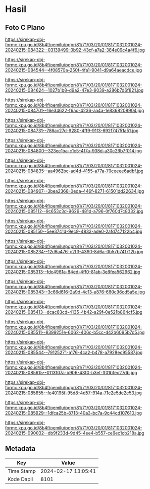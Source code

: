 # Hasil

## Foto C Plano

https://sirekap-obj-formc.kpu.go.id/8b4f/pemilu/pdpr/81/71/03/20/01/8171032001024-20240215-084322--03139499-0b92-43cf-a7a2-384e09c4a4f6.jpg

https://sirekap-obj-formc.kpu.go.id/8b4f/pemilu/pdpr/81/71/03/20/01/8171032001024-20240215-084544--4f08570a-250f-4fa1-9041-d9a64aeacdce.jpg

https://sirekap-obj-formc.kpu.go.id/8b4f/pemilu/pdpr/81/71/03/20/01/8171032001024-20240215-084624--1027b1b8-d9a2-47e3-9039-a286b7d6f821.jpg

https://sirekap-obj-formc.kpu.go.id/8b4f/pemilu/pdpr/81/71/03/20/01/8171032001024-20240215-084701--16e34622-f6ac-4236-aa4a-1e8368208904.jpg

https://sirekap-obj-formc.kpu.go.id/8b4f/pemilu/pdpr/81/71/03/20/01/8171032001024-20240215-084731--786ac27d-9280-4ff9-91f3-692f74751a51.jpg

https://sirekap-obj-formc.kpu.go.id/8b4f/pemilu/pdpr/81/71/03/20/01/8171032001024-20240215-084800--323ec1ba-c1c5-4f7a-938d-a30c26b7f014.jpg

https://sirekap-obj-formc.kpu.go.id/8b4f/pemilu/pdpr/81/71/03/20/01/8171032001024-20240215-084835--aa4962bc-ad4d-4155-a77a-70ceeee6adbf.jpg

https://sirekap-obj-formc.kpu.go.id/8b4f/pemilu/pdpr/81/71/03/20/01/8171032001024-20240215-084907--3bea2368-0eda-446f-8271-61501dd22634.jpg

https://sirekap-obj-formc.kpu.go.id/8b4f/pemilu/pdpr/81/71/03/20/01/8171032001024-20240215-085112--9c653c3d-9629-481d-a796-0f760d7c8332.jpg

https://sirekap-obj-formc.kpu.go.id/8b4f/pemilu/pdpr/81/71/03/20/01/8171032001024-20240215-085150--5ee3741d-9ec9-4833-ade0-2afd747122b4.jpg

https://sirekap-obj-formc.kpu.go.id/8b4f/pemilu/pdpr/81/71/03/20/01/8171032001024-20240215-085234--12d6a476-c2f3-4390-8d6a-0b57b741712b.jpg

https://sirekap-obj-formc.kpu.go.id/8b4f/pemilu/pdpr/81/71/03/20/01/8171032001024-20240215-085313--fdc4961a-84ed-4ff0-81ab-3e8fea562962.jpg

https://sirekap-obj-formc.kpu.go.id/8b4f/pemilu/pdpr/81/71/03/20/01/8171032001024-20240215-085343--3c66d616-2a9d-4c13-a876-660c96cd5a5e.jpg

https://sirekap-obj-formc.kpu.go.id/8b4f/pemilu/pdpr/81/71/03/20/01/8171032001024-20240215-085413--dcac83cd-4135-4b42-a29f-0e521b864cf5.jpg

https://sirekap-obj-formc.kpu.go.id/8b4f/pemilu/pdpr/81/71/03/20/01/8171032001024-20240215-085511--8399251e-6062-406c-b5cc-d42b6095b7d5.jpg

https://sirekap-obj-formc.kpu.go.id/8b4f/pemilu/pdpr/81/71/03/20/01/8171032001024-20240215-085544--79125271-a176-4ca2-b478-a7928ec95587.jpg

https://sirekap-obj-formc.kpu.go.id/8b4f/pemilu/pdpr/81/71/03/20/01/8171032001024-20240215-085615--0113107a-b906-43f0-b3ef-ff01b1ec27db.jpg

https://sirekap-obj-formc.kpu.go.id/8b4f/pemilu/pdpr/81/71/03/20/01/8171032001024-20240215-085655--fe40195f-95d8-4d57-914a-71c2e5de2e53.jpg

https://sirekap-obj-formc.kpu.go.id/8b4f/pemilu/pdpr/81/71/03/20/01/8171032001024-20240215-085929--1dfca25b-8713-40a3-bc7a-9c44cd107610.jpg

https://sirekap-obj-formc.kpu.go.id/8b4f/pemilu/pdpr/81/71/03/20/01/8171032001024-20240215-090032--db9f233d-9d45-4ee4-b557-ce6ec1cb218a.jpg


## Metadata

| Key        | Value               |
| ---------- | ------------------- |
| Time Stamp | 2024-02-17 13:05:41 |
| Kode Dapil | 8101                |



